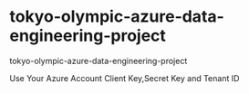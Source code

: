 # tokyo-olympic-azure-data-engineering-project
tokyo-olympic-azure-data-engineering-project





Use Your Azure Account Client Key,Secret Key and Tenant ID


